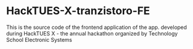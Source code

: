 # HackTUES-X-tranzistoro-FE
This is the source code of the frontend application of the app. developed during HackTUES X - the annual hackathon organized by Technology School Electronic Systems
